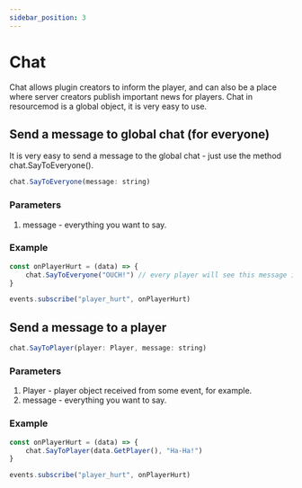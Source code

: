 ```yaml
---
sidebar_position: 3
---
```


# Chat

Chat allows plugin creators to inform the player, and can also be a place where server creators publish important news for players.
Chat in resourcemod is a global object, it is very easy to use.

## Send a message to global chat (for everyone)

It is very easy to send a message to the global chat - just use the method chat.SayToEveryone().
```jsx title="addons/resourcemod/example_plugin/plugin.js"
chat.SayToEveryone(message: string)
```
### Parameters
1. message - everything you want to say.

### Example
```jsx title="addons/resourcemod/example_plugin/plugin.js"
const onPlayerHurt = (data) => {
    chat.SayToEveryone("OUCH!") // every player will see this message in chat.
}

events.subscribe("player_hurt", onPlayerHurt)
```

## Send a message to a player

```jsx title="addons/resourcemod/example_plugin/plugin.js"
chat.SayToPlayer(player: Player, message: string)
```
### Parameters
1. Player - player object received from some event, for example.
2. message - everything you want to say.

### Example
```jsx title="addons/resourcemod/example_plugin/plugin.js"
const onPlayerHurt = (data) => {
    chat.SayToPlayer(data.GetPlayer(), "Ha-Ha!")
}

events.subscribe("player_hurt", onPlayerHurt)
```